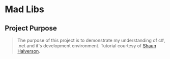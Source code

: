 # Mad Libs
## Project Purpose
> The purpose of this project is to demonstrate my understanding of c#, .net and it's development environment. Tutorial courtesy of [Shaun Halverson](https://www.youtube.com/watch?v=GVvHR0lFj5s&t=707s&ab_channel=ShaunHalverson).
